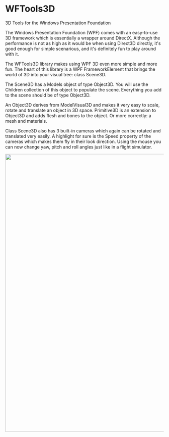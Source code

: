 # WFTools3D
3D Tools for the Windows Presentation Foundation

The Windows Presentation Foundation (WPF) comes with an easy-to-use 3D framework 
which is essentially a wrapper around DirectX. Although the performance is not as 
high as it would be when using Direct3D directly, it's good enough for simple 
scenarious, and it's definitely fun to play around with it.

The WFTools3D library makes using WPF 3D even more simple and more fun. 
The heart of this library is a WPF FrameworkElement that brings the world of 3D 
into your visual tree: class Scene3D.

The Scene3D has a Models object of type Object3D. You will use the Children collection 
of this object to populate the scene. Everything you add to the scene should be of type 
Object3D. 

An Object3D derives from ModelVisual3D and makes it very easy to scale, rotate and 
translate an object in 3D space. Primitive3D is an extension to Object3D and adds 
flesh and bones to the object. Or more correctly: a mesh and materials.

Class Scene3D also has 3 built-in cameras which again can be rotated and translated 
very easily. A highlight for sure is the Speed property of the cameras which makes 
them fly in their look direction. Using the mouse you can now change yaw, pitch and 
roll angles just like in a flight simulator.

<img src="https://s24.postimg.org/djyvyilhx/WFTools3_DDemo.jpg" style="width:880px;">
